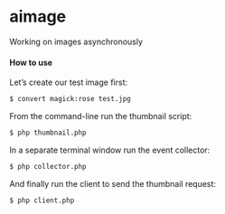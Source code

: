 aimage
======

Working on images asynchronously


#### How to use

Let’s create our test image first:

``` sh
$ convert magick:rose test.jpg
```

From the command-line run the thumbnail script:
``` sh
$ php thumbnail.php
```

In a separate terminal window run the event collector:
``` sh
$ php collector.php 
```

And finally run the client to send the thumbnail request:
``` sh
$ php client.php 
```
